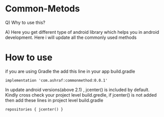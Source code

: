 # Common-Metods

Q) Why to use this?

A) Here you get different type of android library which helps you in android development. Here i will update all the commonly used methods


# How to use
if you are using Gradle the add this line in your app build.gradle

`
implementation 'com.ashraf:commonmethod:0.0.1'
`

In update android versions(above 2.1) , jcenter() is included by default.
Kindly cross check your project level build.gredle, if jcenter() is not added then add these lines in project level build.gradle

`
repositories {
        jcenter()
    }
`
